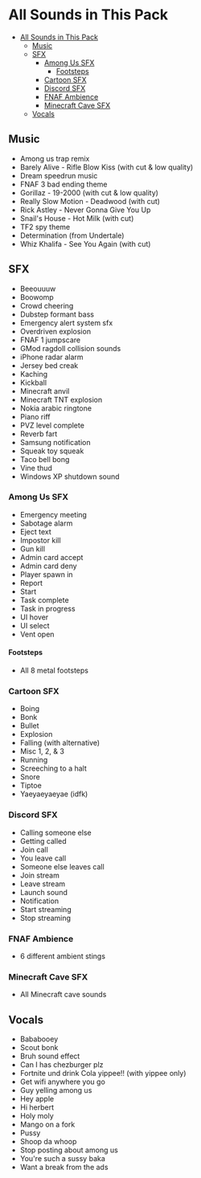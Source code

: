 # All Sounds in This Pack

- [All Sounds in This Pack](#all-sounds-in-this-pack)
  - [Music](#music)
  - [SFX](#sfx)
    - [Among Us SFX](#among-us-sfx)
      - [Footsteps](#footsteps)
    - [Cartoon SFX](#cartoon-sfx)
    - [Discord SFX](#discord-sfx)
    - [FNAF Ambience](#fnaf-ambience)
    - [Minecraft Cave SFX](#minecraft-cave-sfx)
  - [Vocals](#vocals)

## Music

- Among us trap remix
- Barely Alive - Rifle Blow Kiss (with cut & low quality)
- Dream speedrun music
- FNAF 3 bad ending theme
- Gorillaz - 19-2000 (with cut & low quality)
- Really Slow Motion - Deadwood (with cut)
- Rick Astley - Never Gonna Give You Up
- Snail's House - Hot Milk (with cut)
- TF2 spy theme
- Determination (from Undertale)
- Whiz Khalifa - See You Again (with cut)

## SFX

- Beeouuuw
- Boowomp
- Crowd cheering
- Dubstep formant bass
- Emergency alert system sfx
- Overdriven explosion
- FNAF 1 jumpscare
- GMod ragdoll collision sounds
- iPhone radar alarm
- Jersey bed creak
- Kaching
- Kickball
- Minecraft anvil
- Minecraft TNT explosion
- Nokia arabic ringtone
- Piano riff
- PVZ level complete
- Reverb fart
- Samsung notification
- Squeak toy squeak
- Taco bell bong
- Vine thud
- Windows XP shutdown sound

### Among Us SFX

- Emergency meeting
- Sabotage alarm
- Eject text
- Impostor kill
- Gun kill
- Admin card accept
- Admin card deny
- Player spawn in
- Report
- Start
- Task complete
- Task in progress
- UI hover
- UI select
- Vent open

#### Footsteps

- All 8 metal footsteps

### Cartoon SFX

- Boing
- Bonk
- Bullet
- Explosion
- Falling (with alternative)
- Misc 1, 2, & 3
- Running
- Screeching to a halt
- Snore
- Tiptoe
- Yaeyaeyaeyae (idfk)

### Discord SFX

- Calling someone else
- Getting called
- Join call
- You leave call
- Someone else leaves call
- Join stream
- Leave stream
- Launch sound
- Notification
- Start streaming
- Stop streaming

### FNAF Ambience

- 6 different ambient stings

### Minecraft Cave SFX

- All Minecraft cave sounds

## Vocals

- Bababooey
- Scout bonk
- Bruh sound effect
- Can I has chezburger plz
- Fortnite und drink Cola yippee!! (with yippee only)
- Get wifi anywhere you go
- Guy yelling among us
- Hey apple
- Hi herbert
- Holy moly
- Mango on a fork
- Pussy
- Shoop da whoop
- Stop posting about among us
- You're such a sussy baka
- Want a break from the ads
